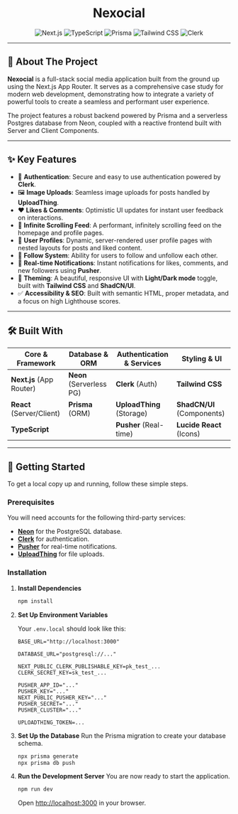 <div align="center">
  <h1>
    <b>Nexocial</b>
  </h1>

  <p>
    <img src="https://img.shields.io/badge/Next.js-000000?style=for-the-badge&logo=nextdotjs&logoColor=white" alt="Next.js"/>
    <img src="https://img.shields.io/badge/TypeScript-3178C6?style=for-the-badge&logo=typescript&logoColor=white" alt="TypeScript"/>
    <img src="https://img.shields.io/badge/Prisma-2D3748?style=for-the-badge&logo=prisma&logoColor=white" alt="Prisma"/>
    <img src="https://img.shields.io/badge/Tailwind_CSS-38B2AC?style=for-the-badge&logo=tailwind-css&logoColor=white" alt="Tailwind CSS"/>
    <img src="https://img.shields.io/badge/Clerk-6C47FF?style=for-the-badge&logo=clerk&logoColor=white" alt="Clerk"/>
  </p>
</div>

---

## 🚀 About The Project

**Nexocial** is a full-stack social media application built from the ground up using the Next.js App Router. It serves as a comprehensive case study for modern web development, demonstrating how to integrate a variety of powerful tools to create a seamless and performant user experience.

The project features a robust backend powered by Prisma and a serverless Postgres database from Neon, coupled with a reactive frontend built with Server and Client Components.

---

## ✨ Key Features

-   🔐 **Authentication**: Secure and easy to use authentication powered by **Clerk**.
-   🖼️ **Image Uploads**: Seamless image uploads for posts handled by **UploadThing**.
-   ❤️ **Likes & Comments**: Optimistic UI updates for instant user feedback on interactions.
-   📜 **Infinite Scrolling Feed**: A performant, infinitely scrolling feed on the homepage and profile pages.
-   👥 **User Profiles**: Dynamic, server-rendered user profile pages with nested layouts for posts and liked content.
-   🤝 **Follow System**: Ability for users to follow and unfollow each other.
-   🔔 **Real-time Notifications**: Instant notifications for likes, comments, and new followers using **Pusher**.
-   🎨 **Theming**: A beautiful, responsive UI with **Light/Dark mode** toggle, built with **Tailwind CSS** and **ShadCN/UI**.
-   ✅ **Accessibility & SEO**: Built with semantic HTML, proper metadata, and a focus on high Lighthouse scores.

---

## 🛠️ Built With

| Core & Framework         | Database & ORM             | Authentication & Services | Styling & UI                   |
| ------------------------ | -------------------------- | ------------------------- | ------------------------------ |
| **Next.js** (App Router) | **Neon** (Serverless PG)   | **Clerk** (Auth)          | **Tailwind CSS** |
| **React** (Server/Client)| **Prisma** (ORM)           | **UploadThing** (Storage) | **ShadCN/UI** (Components)     |
| **TypeScript** |                            | **Pusher** (Real-time)    | **Lucide React** (Icons)       |

---

## 🏁 Getting Started

To get a local copy up and running, follow these simple steps.

### Prerequisites

You will need accounts for the following third-party services:
* **[Neon](https://neon.tech/)** for the PostgreSQL database.
* **[Clerk](https://clerk.com/)** for authentication.
* **[Pusher](https://pusher.com/)** for real-time notifications.
* **[UploadThing](https://uploadthing.com/)** for file uploads.

### Installation

1.  **Install Dependencies**
    ```sh
    npm install
    ```

2.  **Set Up Environment Variables**
   
    Your `.env.local` should look like this:
    ```env
    BASE_URL="http://localhost:3000"

    DATABASE_URL="postgresql://..."

    NEXT_PUBLIC_CLERK_PUBLISHABLE_KEY=pk_test_...
    CLERK_SECRET_KEY=sk_test_...

    PUSHER_APP_ID="..."
    PUSHER_KEY="..."
    NEXT_PUBLIC_PUSHER_KEY="..."
    PUSHER_SECRET="..."
    PUSHER_CLUSTER="..."

    UPLOADTHING_TOKEN=...
    ```

3.  **Set Up the Database**
    Run the Prisma migration to create your database schema.
    ```sh
    npx prisma generate
    npx prisma db push
    ```

4.  **Run the Development Server**
    You are now ready to start the application.
    ```sh
    npm run dev
    ```
    Open [http://localhost:3000](http://localhost:3000) in your browser.

